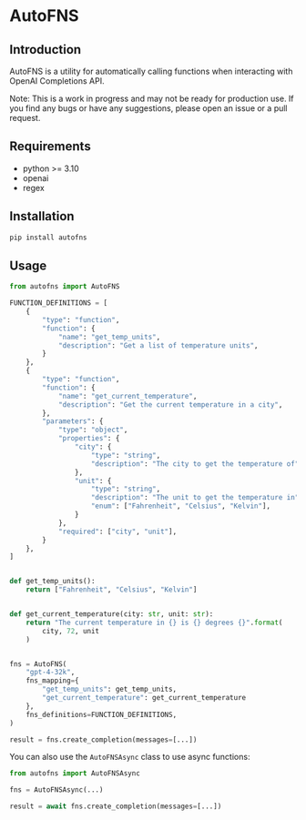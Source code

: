 # AutoFNS

## Introduction

AutoFNS is a utility for automatically calling functions when
interacting with OpenAI Completions API.

Note: This is a work in progress and may not be ready for production use.
If you find any bugs or have any suggestions, please open an issue or a pull request.

## Requirements

- python >= 3.10
- openai
- regex

## Installation

```bash
pip install autofns
```

## Usage

```python
from autofns import AutoFNS

FUNCTION_DEFINITIONS = [
    {
        "type": "function",
        "function": {
            "name": "get_temp_units",
            "description": "Get a list of temperature units",
        }
    },
    {
        "type": "function",
        "function": {
            "name": "get_current_temperature",
            "description": "Get the current temperature in a city",
        },
        "parameters": {
            "type": "object",
            "properties": {
                "city": {
                    "type": "string",
                    "description": "The city to get the temperature of",
                },
                "unit": {
                    "type": "string",
                    "description": "The unit to get the temperature in",
                    "enum": ["Fahrenheit", "Celsius", "Kelvin"],
                }
            },
            "required": ["city", "unit"],
        }
    },
]


def get_temp_units():
    return ["Fahrenheit", "Celsius", "Kelvin"]


def get_current_temperature(city: str, unit: str):
    return "The current temperature in {} is {} degrees {}".format(
        city, 72, unit
    )


fns = AutoFNS(
    "gpt-4-32k",
    fns_mapping={
        "get_temp_units": get_temp_units,
        "get_current_temperature": get_current_temperature
    },
    fns_definitions=FUNCTION_DEFINITIONS,
)

result = fns.create_completion(messages=[...])
```

You can also use the `AutoFNSAsync` class to use async functions:

```python
from autofns import AutoFNSAsync

fns = AutoFNSAsync(...)

result = await fns.create_completion(messages=[...])
```
